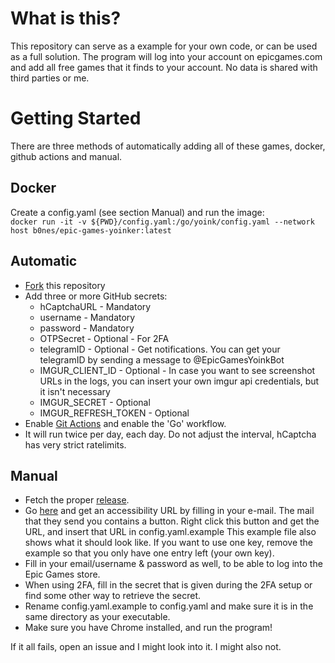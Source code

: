 # What is this?
This repository can serve as a example for your own code, or can be used as a full solution.
The program will log into your account on epicgames.com and add all free games that it finds to your account.
No data is shared with third parties or me.
# Getting Started
There are three methods of automatically adding all of these games, docker, github actions and manual.
## Docker
Create a config.yaml (see section Manual) and run the image:  
`docker run -it -v ${PWD}/config.yaml:/go/yoink/config.yaml --network host b0nes/epic-games-yoinker:latest`  
## Automatic
- [Fork](https://github.com/hb0nes/epic-store-free-games-snatcher/fork)  this repository
- Add three or more GitHub secrets:
  - hCaptchaURL - Mandatory
  - username - Mandatory
  - password - Mandatory
  - OTPSecret - Optional - For 2FA
  - telegramID - Optional - Get notifications. You can get your telegramID by sending a message to @EpicGamesYoinkBot
  - IMGUR_CLIENT_ID - Optional - In case you want to see screenshot URLs in the logs, you can insert your own imgur api credentials, but it isn't necessary
  - IMGUR_SECRET - Optional
  - IMGUR_REFRESH_TOKEN - Optional
- Enable [Git Actions](https://docs.github.com/en/free-pro-team@latest/actions/managing-workflow-runs/disabling-and-enabling-a-workflow) and enable the 'Go' workflow.
- It will run twice per day, each day. Do not adjust the interval, hCaptcha has very strict ratelimits.
## Manual
- Fetch the proper [release](https://github.com/hb0nes/epic-store-free-games-snatcher/releases).
- Go [here](https://dashboard.hcaptcha.com/signup?type=accessibility) and get an accessibility URL by filling in your e-mail. The mail that they send you contains a button.
Right click this button and get the URL, and insert that URL in config.yaml.example
This example file also shows what it should look like. If you want to use one key, remove the example so that you only have one entry left (your own key).
- Fill in your email/username & password as well, to be able to log into the Epic Games store.
- When using 2FA, fill in the secret that is given during the 2FA setup or find some other way to retrieve the secret.
- Rename config.yaml.example to config.yaml and make sure it is in the same directory as your executable.
- Make sure you have Chrome installed, and run the program!

If it all fails, open an issue and I might look into it.
I might also not.

